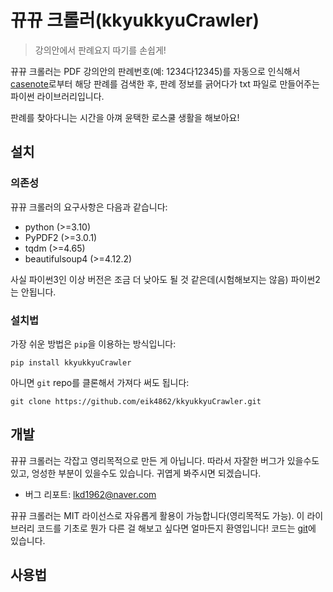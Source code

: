 # 뀨뀨 크롤러(kkyukkyuCrawler)
> 강의안에서 판례요지 따기를 손쉽게!

뀨뀨 크롤러는 PDF 강의안의 판례번호(예: 1234다12345)를 자동으로 인식해서 [casenote](https://casenote.kr/)로부터 해당 판례를 검색한 후, 판례 정보를 긁어다가 txt 파일로 만들어주는 파이썬 라이브러리입니다.

판례를 찾아다니는 시간을 아껴 윤택한 로스쿨 생활을 해보아요!

## 설치
### 의존성
뀨뀨 크롤러의 요구사항은 다음과 같습니다:
- python (>=3.10)
- PyPDF2 (>=3.0.1)
- tqdm (>=4.65)
- beautifulsoup4 (>=4.12.2)

사실 파이썬3인 이상 버전은 조금 더 낮아도 될 것 같은데(시험해보지는 않음) 파이썬2는 안됩니다.

### 설치법
가장 쉬운 방법은 `pip`을 이용하는 방식입니다:

    pip install kkyukkyuCrawler

아니면 `git` repo를 클론해서 가져다 써도 됩니다:

    git clone https://github.com/eik4862/kkyukkyuCrawler.git

## 개발
뀨뀨 크롤러는 각잡고 영리목적으로 만든 게 아닙니다. 따라서 자잘한 버그가 있을수도 있고, 엉성한 부분이 있을수도 있습니다. 귀엽게 봐주시면 되겠습니다.

- 버그 리포트: lkd1962@naver.com

뀨뀨 크롤러는 MIT 라이선스로 자유롭게 활용이 가능합니다(영리목적도 가능). 이 라이브러리 코드를 기초로 뭔가 다른 걸 해보고 싶다면 얼마든지 환영입니다! 코드는 [git](https://github.com/eik4862/kkyukkyuCrawler.git)에 있습니다.

## 사용법
